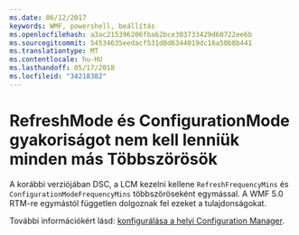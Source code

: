 ```yaml
---
ms.date: 06/12/2017
keywords: WMF, powershell, beállítás
ms.openlocfilehash: a3ac215396206fba62bce303733429d60722ee6b
ms.sourcegitcommit: 54534635eedacf531d8d6344019dc16a50b8b441
ms.translationtype: MT
ms.contentlocale: hu-HU
ms.lasthandoff: 05/17/2018
ms.locfileid: "34218382"
---
```

# <a name="frequencies-for-refreshmode-and-configurationmode-dont-need-to-be-multiples-of-each-other"></a>RefreshMode és ConfigurationMode gyakoriságot nem kell lenniük minden más Többszörösök

A korábbi verziójában DSC, a LCM kezelni kellene `RefreshFrequencyMins` és `ConfigurationModeFrequencyMins` többszöröseként egymással. A WMF 5.0 RTM-re egymástól független dolgoznak fel ezeket a tulajdonságokat.

További információkért lásd: [konfigurálása a helyi Configuration Manager](https://msdn.microsoft.com/powershell/dsc/metaconfig).
